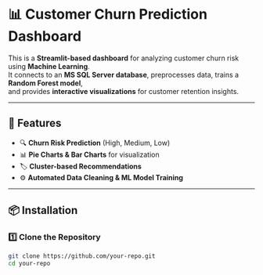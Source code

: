# 📊 Customer Churn Prediction Dashboard

This is a **Streamlit-based dashboard** for analyzing customer churn risk using **Machine Learning**.  
It connects to an **MS SQL Server database**, preprocesses data, trains a **Random Forest model**,  
and provides **interactive visualizations** for customer retention insights.

---

## 🚀 Features
- 🔍 **Churn Risk Prediction** (High, Medium, Low)
- 📊 **Pie Charts & Bar Charts** for visualization
- 🏷️ **Cluster-based Recommendations**
- ⚙️ **Automated Data Cleaning & ML Model Training**

---

## 📦 Installation

### **1️⃣ Clone the Repository**
```sh
git clone https://github.com/your-repo.git
cd your-repo
